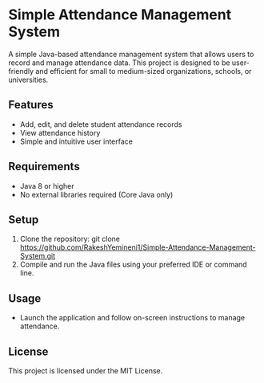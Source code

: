 # Simple Attendance Management System

A simple Java-based attendance management system that allows users to record and manage attendance data. This project is designed to be user-friendly and efficient for small to medium-sized organizations, schools, or universities.

## Features
- Add, edit, and delete student attendance records
- View attendance history
- Simple and intuitive user interface

## Requirements
- Java 8 or higher
- No external libraries required (Core Java only)

## Setup
1. Clone the repository:
git clone https://github.com/RakeshYemineni1/Simple-Attendance-Management-System.git
2. Compile and run the Java files using your preferred IDE or command line.

## Usage
- Launch the application and follow on-screen instructions to manage attendance.

## License
This project is licensed under the MIT License.
